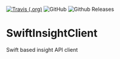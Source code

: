 [![Travis (.org)](https://img.shields.io/travis/vergecurrency/SwiftInsightClient.svg)](https://github.com/vergecurrency/SwiftInsightClient/) 
![GitHub](https://img.shields.io/github/license/vergecurrency/SwiftInsightClient.svg) 
![Github Releases](https://img.shields.io/github/downloads/vergecurrency/SwiftInsightClient/latest/total.svg)

# SwiftInsightClient
Swift based insight API client
